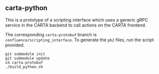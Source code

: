 carta-python
------------

This is a prototype of a scripting interface which uses a generic gRPC service in the CARTA backend to call actions on the CARTA frontend.

The corresponding `carta-protobuf` branch is `confluence/scripting_interface`. To generate the `pb2` files, run the script provided.
    
    git submodule init
    git submodule update
    cd carta-protobuf
    ./build_python.sh
